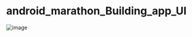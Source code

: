 # android_marathon_Building_app_UI

![image](https://github.com/kekuchh/android_marathon_Building_app_UI/assets/98802601/d9c46187-f0fd-4825-be39-cba7b1723d22)
